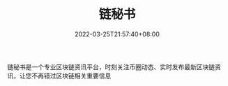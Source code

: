 ﻿---
weight: 
title: "链秘书"
description: "链秘书是一个专业区块链资讯平台，时刻关注币圈动态、实时发布最新区块链资讯，让您不再错过区块链相关重要信息"
date: 2022-03-25T21:57:40+08:00
lastmod: 2022-03-25T16:45:40+08:00
draft: false
authors: ["Metabd"]
featuredImage: "lianmishu.jpg"
link: ""
tags: ["元宇宙资讯","链秘书"]
categories: ["navigation"]
navigation: ["元宇宙资讯"]
lightgallery: true
toc: true
pinned: false
recommend: false
recommend1: false
---
链秘书是一个专业区块链资讯平台，时刻关注币圈动态、实时发布最新区块链资讯，让您不再错过区块链相关重要信息
